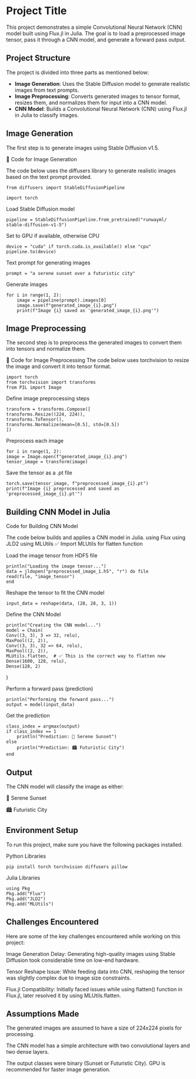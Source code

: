 
# Project Title

This project demonstrates a simple Convolutional Neural Network (CNN) model built using Flux.jl in Julia. The goal is to load a preprocessed image tensor, pass it through a CNN model, and generate a forward pass output.




## Project Structure
The project is divided into three parts as mentioned below:

- **Image Generation**: Uses the Stable Diffusion model to generate realistic images from text prompts.  
- **Image Preprocessing**: Converts generated images to tensor format, resizes them, and normalizes them for input into a CNN model.  
- **CNN Model**: Builds a Convolutional Neural Network (CNN) using Flux.jl in Julia to classify images.

## Image Generation
The first step is to generate images using Stable Diffusion v1.5.

📜 Code for Image Generation

The code below uses the diffusers library to generate realistic images based on the text prompt provided.

    from diffusers import StableDiffusionPipeline

    import torch

Load Stable Diffusion model

    pipeline = StableDiffusionPipeline.from_pretrained("runwayml/   stable-diffusion-v1-5")

Set to GPU if available, otherwise CPU

    device = "cuda" if torch.cuda.is_available() else "cpu"
    pipeline.to(device)

Text prompt for generating images

    prompt = "a serene sunset over a futuristic city"

Generate images


    for i in range(1, 2):
        image = pipeline(prompt).images[0]
        image.save(f"generated_image_{i}.png")
        print(f"Image {i} saved as 'generated_image_{i}.png'")

## Image Preprocessing

The second step is to preprocess the generated images to convert them into tensors and normalize them.

📜 Code for Image Preprocessing
The code below uses torchvision to resize the image and convert it into tensor format.

    import torch
    from torchvision import transforms
    from PIL import Image

Define image preprocessing steps

    transform = transforms.Compose([
    transforms.Resize((224, 224)),
    transforms.ToTensor(),
    transforms.Normalize(mean=[0.5], std=[0.5])
    ])

Preprocess each image

    for i in range(1, 2):
    image = Image.open(f"generated_image_{i}.png")
    tensor_image = transform(image)

Save the tensor as a .pt file

    torch.save(tensor_image, f"preprocessed_image_{i}.pt")
    print(f"Image {i} preprocessed and saved as 'preprocessed_image_{i}.pt'")

##  Building CNN Model in Julia

Code for Building CNN Model

The code below builds and applies a CNN model in Julia.
using Flux
using JLD2
using MLUtils   ✅ Import MLUtils for flatten function

Load the image tensor from HDF5 file

    println("Loading the image tensor...")
    data = jldopen("preprocessed_image_1.h5", "r") do file
    read(file, "image_tensor")
    end

Reshape the tensor to fit the CNN model

    input_data = reshape(data, (28, 28, 3, 1))

Define the CNN Model

    println("Creating the CNN model...")
    model = Chain(
    Conv((3, 3), 3 => 32, relu),
    MaxPool((2, 2)),
    Conv((3, 3), 32 => 64, relu),
    MaxPool((2, 2)),
    MLUtils.flatten,  # ✅ This is the correct way to flatten now
    Dense(1600, 128, relu),
    Dense(128, 2)
)

Perform a forward pass (prediction)

    println("Performing the forward pass...")
    output = model(input_data)

Get the prediction

    class_index = argmax(output)
    if class_index == 1
        println("Prediction: 🌅 Serene Sunset")
    else
        println("Prediction: 🏙️ Futuristic City")
    end

## Output

The CNN model will classify the image as either:

🌅 Serene Sunset

🏙️ Futuristic City
## Environment Setup

To run this project, make sure you have the following packages installed.

Python Libraries

    pip install torch torchvision diffusers pillow

Julia Libraries

    using Pkg
    Pkg.add("Flux")
    Pkg.add("JLD2")
    Pkg.add("MLUtils")


## Challenges Encountered

Here are some of the key challenges encountered while working on this project:

Image Generation Delay:
 Generating high-quality images using Stable Diffusion took considerable time on low-end hardware.

Tensor Reshape Issue:
 While feeding data into CNN, reshaping the tensor was slightly complex due to image size constraints.

Flux.jl Compatibility:
 Initially faced issues while using flatten() function in Flux.jl, later resolved it by using MLUtils.flatten.
## Assumptions Made

The generated images are assumed to have a size of 224x224 pixels for processing.

The CNN model has a simple architecture with two convolutional layers and two dense layers.

The output classes were binary (Sunset or Futuristic City).
GPU is recommended for faster image generation.
